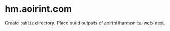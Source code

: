 # hm.aoirint.com

Create `public` directory. Place build outputs of [aoirint/harmonica-web-next](https://github.com/aoirint/harmonica-web-next).
